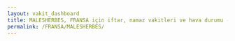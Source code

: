```yaml
---
layout: vakit_dashboard
title: MALESHERBES, FRANSA için iftar, namaz vakitleri ve hava durumu - ilçe/eyalet seç
permalink: /FRANSA/MALESHERBES/
---
```


<script type="text/javascript">
  var GLOBAL_COUNTRY = 'FRANSA';
  var GLOBAL_CITY = 'MALESHERBES';
  var GLOBAL_STATE = '';
  var lat = 72;
  var lon = 21;
</script>
